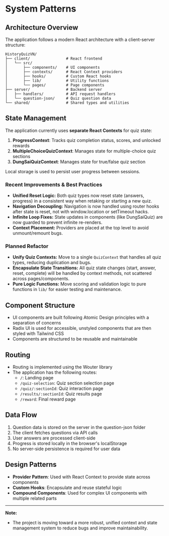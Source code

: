 # System Patterns

## Architecture Overview
The application follows a modern React architecture with a client-server structure:

```
HistoryQuizVN/
├── client/                # React frontend
│   └── src/
│       ├── components/    # UI components
│       ├── contexts/      # React Context providers
│       ├── hooks/         # Custom React hooks
│       ├── lib/           # Utility functions
│       └── pages/         # Page components
├── server/                # Backend server
│   ├── handlers/          # API request handlers
│   └── question-json/     # Quiz question data
└── shared/                # Shared types and utilities
```

## State Management
The application currently uses **separate React Contexts** for quiz state:

1. **ProgressContext**: Tracks quiz completion status, scores, and unlocked rewards
2. **MultipleChoiceQuizContext**: Manages state for multiple-choice quiz sections
3. **DungSaiQuizContext**: Manages state for true/false quiz section

Local storage is used to persist user progress between sessions.

### Recent Improvements & Best Practices
- **Unified Reset Logic:** Both quiz types now reset state (answers, progress) in a consistent way when retaking or starting a new quiz.
- **Navigation Decoupling:** Navigation is now handled using router hooks after state is reset, not with window.location or setTimeout hacks.
- **Infinite Loop Fixes:** State updates in components (like DungSaiQuiz) are now guarded to prevent infinite re-renders.
- **Context Placement:** Providers are placed at the top level to avoid unmount/remount bugs.

### Planned Refactor
- **Unify Quiz Contexts:** Move to a single `QuizContext` that handles all quiz types, reducing duplication and bugs.
- **Encapsulate State Transitions:** All quiz state changes (start, answer, reset, complete) will be handled by context methods, not scattered across pages/components.
- **Pure Logic Functions:** Move scoring and validation logic to pure functions in `lib/` for easier testing and maintenance.

## Component Structure
- UI components are built following Atomic Design principles with a separation of concerns
- Radix UI is used for accessible, unstyled components that are then styled with Tailwind CSS
- Components are structured to be reusable and maintainable

## Routing
- Routing is implemented using the Wouter library
- The application has the following routes:
  - `/`: Landing page
  - `/quiz-selection`: Quiz section selection page
  - `/quiz/:sectionId`: Quiz interaction page
  - `/results/:sectionId`: Quiz results page
  - `/reward`: Final reward page

## Data Flow
1. Question data is stored on the server in the question-json folder
2. The client fetches questions via API calls
3. User answers are processed client-side
4. Progress is stored locally in the browser's localStorage
5. No server-side persistence is required for user data

## Design Patterns
- **Provider Pattern**: Used with React Context to provide state across components
- **Custom Hooks**: Encapsulate and reuse stateful logic
- **Compound Components**: Used for complex UI components with multiple related parts

---
**Note:**
- The project is moving toward a more robust, unified context and state management system to reduce bugs and improve maintainability. 